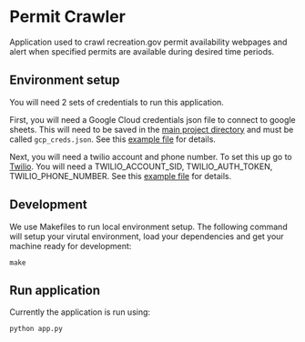 # Permit Crawler
Application used to crawl recreation.gov permit availability webpages and alert when specified permits are available during desired time periods.


## Environment setup
You will need 2 sets of credentials to run this application. 

First, you will need a Google Cloud credentials json file to connect to google sheets. This will need to be saved in the [main project directory](https://github.com/talfers/garebear/) and must be called `gcp_creds.json`. See this [example file](https://github.com/talfers/garebear/blob/main/gcp_creds.example.json) for details.

Next, you will need a twilio account and phone number. To set this up go to [Twilio](htts://www.twilio.com). You will need a TWILIO_ACCOUNT_SID, TWILIO_AUTH_TOKEN, TWILIO_PHONE_NUMBER. See this [example file](https://github.com/talfers/garebear/blob/main/secrets.example.env) for details.


## Development
We use Makefiles to run local environment setup. The following command will setup your virutal environment, load your dependencies and get your machine ready for development:
```shell
make
```

## Run application
Currently the application is run using:
```shell
python app.py
```